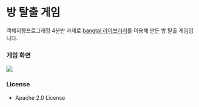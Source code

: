 # 방 탈출 게임 

객체지향프로그래밍 4분반 과제로 [bangtal 라이브러리](https://bangtal.bosornd.com)를 이용해 만든 방 탈출 게임입니다. 

### 게임 화면

![](https://user-images.githubusercontent.com/46125008/132491396-c9aa6072-4e68-43ab-9209-4117ccf037b6.PNG)

### License

- Apache 2.0 License

